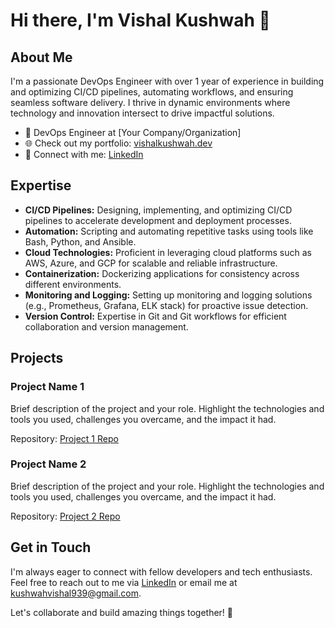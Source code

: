 # Hi there, I'm Vishal Kushwah 👋

## About Me

I'm a passionate DevOps Engineer with over 1 year of experience in building and optimizing CI/CD pipelines, automating workflows, and ensuring seamless software delivery. I thrive in dynamic environments where technology and innovation intersect to drive impactful solutions.

- 💼 DevOps Engineer at [Your Company/Organization]
- 🌐 Check out my portfolio: [vishalkushwah.dev](https://www.vishalkushwah.dev)
- 📧 Connect with me: [LinkedIn](https://www.linkedin.com/in/yourlinkedinprofile)

## Expertise

- **CI/CD Pipelines:** Designing, implementing, and optimizing CI/CD pipelines to accelerate development and deployment processes.
- **Automation:** Scripting and automating repetitive tasks using tools like Bash, Python, and Ansible.
- **Cloud Technologies:** Proficient in leveraging cloud platforms such as AWS, Azure, and GCP for scalable and reliable infrastructure.
- **Containerization:** Dockerizing applications for consistency across different environments.
- **Monitoring and Logging:** Setting up monitoring and logging solutions (e.g., Prometheus, Grafana, ELK stack) for proactive issue detection.
- **Version Control:** Expertise in Git and Git workflows for efficient collaboration and version management.

## Projects

### Project Name 1

Brief description of the project and your role. Highlight the technologies and tools you used, challenges you overcame, and the impact it had.

Repository: [Project 1 Repo](https://github.com/kushwahvishal939/DevSecOps-project)

### Project Name 2

Brief description of the project and your role. Highlight the technologies and tools you used, challenges you overcame, and the impact it had.

Repository: [Project 2 Repo](https://github.com/kushwahvishal939/Build-Ecommerce-microservices-in-nodejs)

## Get in Touch

I'm always eager to connect with fellow developers and tech enthusiasts. Feel free to reach out to me via [LinkedIn](https://www.linkedin.com/in/vishal-%F0%9F%8C%A8%EF%B8%8F-273878192/) or email me at kushwahvishal939@gmail.com.

Let's collaborate and build amazing things together! 🚀
